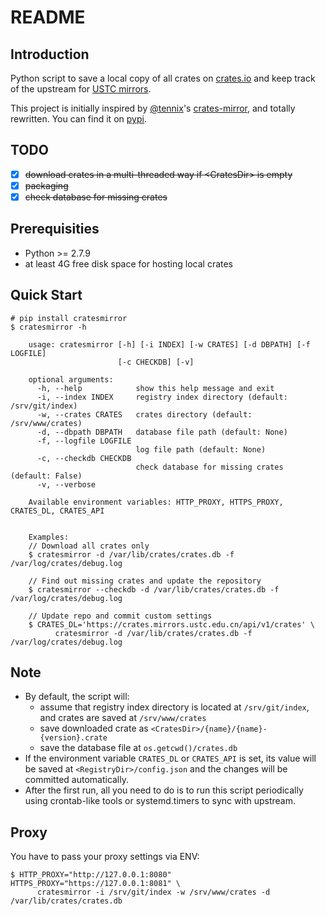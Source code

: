 # README

## Introduction
Python script to save a local copy of all crates on [crates.io](https://crates.io/) and keep track of the upstream for [USTC mirrors](http://mirrors.ustc.edu.cn/).

This project is initially inspired by [@tennix](https://github.com/tennix)'s [crates-mirror](https://github.com/tennix/crates-mirror), and totally rewritten. You can find it on [pypi](https://pypi.python.org/pypi/cratesmirror).

## TODO
* [x] ~~download crates in a multi-threaded way if \<CratesDir> is empty~~
* [x] ~~packaging~~
* [x] ~~check database for missing crates~~

## Prerequisities
* Python >= 2.7.9
* at least 4G free disk space for hosting local crates

## Quick Start
```
# pip install cratesmirror
$ cratesmirror -h

    usage: cratesmirror [-h] [-i INDEX] [-w CRATES] [-d DBPATH] [-f LOGFILE]
                        [-c CHECKDB] [-v]

    optional arguments:
      -h, --help            show this help message and exit
      -i, --index INDEX     registry index directory (default: /srv/git/index)
      -w, --crates CRATES   crates directory (default: /srv/www/crates)
      -d, --dbpath DBPATH   database file path (default: None)
      -f, --logfile LOGFILE
                            log file path (default: None)
      -c, --checkdb CHECKDB
                            check database for missing crates (default: False)
      -v, --verbose

    Available environment variables: HTTP_PROXY, HTTPS_PROXY, CRATES_DL, CRATES_API


    Examples:
    // Download all crates only
    $ cratesmirror -d /var/lib/crates/crates.db -f /var/log/crates/debug.log

    // Find out missing crates and update the repository
    $ cratesmirror --checkdb -d /var/lib/crates/crates.db -f /var/log/crates/debug.log

    // Update repo and commit custom settings
    $ CRATES_DL='https://crates.mirrors.ustc.edu.cn/api/v1/crates' \
          cratesmirror -d /var/lib/crates/crates.db -f /var/log/crates/debug.log
```

## Note
* By default, the script will:
    * assume that registry index directory is located at `/srv/git/index`, and crates are saved at `/srv/www/crates`
    * save downloaded crate as `<CratesDir>/{name}/{name}-{version}.crate`
    * save the database file at `os.getcwd()/crates.db`
* If the environment variable `CRATES_DL` or `CRATES_API` is set, its value will be saved at `<RegistryDir>/config.json` and the changes will be committed automatically.
* After the first run, all you need to do is to run this script periodically using crontab-like tools or systemd.timers to sync with upstream.


## Proxy
You have to pass your proxy settings via ENV:
```
$ HTTP_PROXY="http://127.0.0.1:8080" HTTPS_PROXY="https://127.0.0.1:8081" \
      cratesmirror -i /srv/git/index -w /srv/www/crates -d /var/lib/crates/crates.db
```
